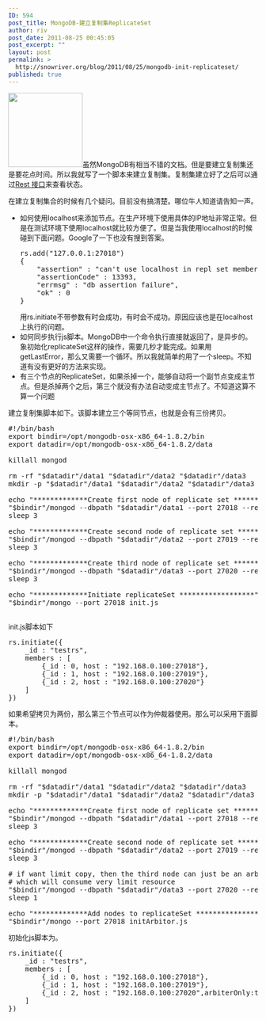 ```yaml
---
ID: 594
post_title: MongoDB-建立复制集ReplicateSet
author: riv
post_date: 2011-08-25 00:45:05
post_excerpt: ""
layout: post
permalink: >
  http://snowriver.org/blog/2011/08/25/mongodb-init-replicateset/
published: true
---
```

<img alt="" src="http://regularlyexpressed.com/wp-content/uploads/2011/05/db-replication.gif" title="dbreplicate" class="alignright" width="150" height="150" />虽然MongoDB有相当不错的文档。但是要建立复制集还是要花点时间。所以我就写了一个脚本来建立复制集。复制集建立好了之后可以通过<a href="http://localhost:28018/_replSet">Rest 接口</a>来查看状态。

在建立复制集合的时候有几个疑问。目前没有搞清楚。哪位牛人知道请告知一声。
<ul>
	<li>如何使用localhost来添加节点。在生产环境下使用具体的IP地址非常正常。但是在测试环境下使用localhost就比较方便了。但是当我使用localhost的时候碰到下面问题。Google了一下也没有搜到答案。
<pre>
rs.add("127.0.0.1:27018")
{
	"assertion" : "can't use localhost in repl set member names except when using it for all members",
	"assertionCode" : 13393,
	"errmsg" : "db assertion failure",
	"ok" : 0
}
</pre>用rs.initiate不带参数有时会成功，有时会不成功。原因应该也是在localhost上执行的问题。</li>
	<li>如何同步执行js脚本。MongoDB中一个命令执行直接就返回了，是异步的。象初始化replicateSet这样的操作，需要几秒才能完成。如果用getLastError，那么又需要一个循环。所以我就简单的用了一个sleep。不知道有没有更好的方法来实现。</li>
	<li>有三个节点的ReplicateSet，如果杀掉一个，能够自动将一个副节点变成主节点。但是杀掉两个之后，第三个就没有办法自动变成主节点了。不知道这算不算一个问题</li>	        
</ul>



建立复制集脚本如下。该脚本建立三个等同节点，也就是会有三份拷贝。
<pre class="brush:bash">
#!/bin/bash
export bindir=/opt/mongodb-osx-x86_64-1.8.2/bin
export datadir=/opt/mongodb-osx-x86_64-1.8.2/data

killall mongod

rm -rf "$datadir"/data1 "$datadir"/data2 "$datadir"/data3
mkdir -p "$datadir"/data1 "$datadir"/data2 "$datadir"/data3

echo "*************Create first node of replicate set ******************"
"$bindir"/mongod --dbpath "$datadir"/data1 --port 27018 --replSet testrs --rest &
sleep 3

echo "*************Create second node of replicate set ******************"
"$bindir"/mongod --dbpath "$datadir"/data2 --port 27019 --replSet testrs --rest &
sleep 3

echo "*************Create third node of replicate set ******************"
"$bindir"/mongod --dbpath "$datadir"/data3 --port 27020 --replSet testrs --rest &
sleep 3

echo "*************Initiate replicateSet ******************"
"$bindir"/mongo --port 27018 init.js
 </pre>

init.js脚本如下
<pre class="brush:js">
rs.initiate({
    _id : "testrs",
    members : [
        {_id : 0, host : "192.168.0.100:27018"},
        {_id : 1, host : "192.168.0.100:27019"},
        {_id : 2, host : "192.168.0.100:27020"}
    ]
})
</pre>

如果希望拷贝为两份，那么第三个节点可以作为仲裁器使用。那么可以采用下面脚本。<!--more-->
<pre class="brush:bash">
#!/bin/bash
export bindir=/opt/mongodb-osx-x86_64-1.8.2/bin
export datadir=/opt/mongodb-osx-x86_64-1.8.2/data

killall mongod

rm -rf "$datadir"/data1 "$datadir"/data2 "$datadir"/data3
mkdir -p "$datadir"/data1 "$datadir"/data2 "$datadir"/data3

echo "*************Create first node of replicate set ******************"
"$bindir"/mongod --dbpath "$datadir"/data1 --port 27018 --replSet testrs --rest &
sleep 3

echo "*************Create second node of replicate set ******************"
"$bindir"/mongod --dbpath "$datadir"/data2 --port 27019 --replSet testrs --rest &
sleep 3

# if want limit copy, then the third node can just be an arbiter
# which will consume very limit resource
"$bindir"/mongod --dbpath "$datadir"/data3 --port 27020 --replSet testrs --oplogSize 8 --rest&
sleep 1

echo "*************Add nodes to replicateSet ******************"
"$bindir"/mongo --port 27018 initArbitor.js
</pre>

初始化js脚本为。
<pre class="brush:javascript">
rs.initiate({
    _id : "testrs",
    members : [
        {_id : 0, host : "192.168.0.100:27018"},
        {_id : 1, host : "192.168.0.100:27019"},
        {_id : 2, host : "192.168.0.100:27020",arbiterOnly:true}
    ]
})
</pre>